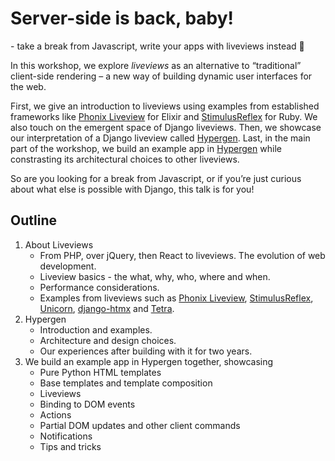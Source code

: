 # Server-side is back, baby!
\- take a break from Javascript, write your apps with liveviews instead 🚀

In this workshop, we explore *liveviews* as an alternative to “traditional” client-side rendering – a new way of building dynamic user interfaces for the web.

First, we give an introduction to liveviews using examples from established frameworks like [Phonix Liveview](https://hexdocs.pm/phoenix_live_view/Phoenix.LiveView.html) for Elixir and [StimulusReflex](https://docs.stimulusreflex.com/) for Ruby. We also touch on the emergent space of Django liveviews. Then, we showcase our interpretation of a Django liveview called [Hypergen](https://hypergen.it). Last, in the main part of the workshop, we build an example app in [Hypergen](https://github.com/runekaagaard/django-hypergen) while constrasting its architectural choices to other liveviews.

So are you looking for a break from Javascript, or if you’re just curious about what else is possible with Django, this talk is for you!

## Outline

1. About Liveviews
    - From PHP, over jQuery, then React to liveviews. The evolution of web development.
    - Liveview basics - the what, why, who, where and when.
    - Performance considerations.
    - Examples from liveviews such as [Phonix Liveview](https://hexdocs.pm/phoenix_live_view/Phoenix.LiveView.html), [StimulusReflex](https://docs.stimulusreflex.com/), [Unicorn](https://www.django-unicorn.com/), [django-htmx](https://github.com/adamchainz/django-htmx) and [Tetra](https://www.tetraframework.com/).
2. Hypergen
    - Introduction and examples.
    - Architecture and design choices.
    - Our experiences after building with it for two years.
3. We build an example app in Hypergen together, showcasing
    - Pure Python HTML templates
    - Base templates and template composition
    - Liveviews
    - Binding to DOM events
    - Actions
    - Partial DOM updates and other client commands
    - Notifications
    - Tips and tricks
